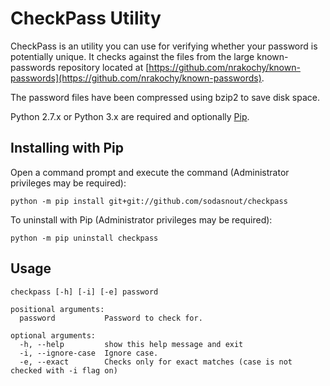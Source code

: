 # CheckPass Utility #
CheckPass is an utility you can use for verifying whether your password is potentially unique. It checks against the files
from the large known-passwords repository located at [https://github.com/nrakochy/known-passwords](https://github.com/nrakochy/known-passwords).

The password files have been compressed using bzip2 to save disk space.

Python 2.7.x or Python 3.x are required and optionally [Pip](https://wiki.python.org/moin/CheeseShopTutorial#Installing_Distributions).

## Installing with Pip ##

Open a command prompt and execute the command (Administrator privileges may be required):

`python -m pip install git+git://github.com/sodasnout/checkpass`

To uninstall with Pip (Administrator privileges may be required):

`python -m pip uninstall checkpass`


## Usage ##

```
checkpass [-h] [-i] [-e] password

positional arguments:
  password           Password to check for.

optional arguments:
  -h, --help         show this help message and exit
  -i, --ignore-case  Ignore case.
  -e, --exact        Checks only for exact matches (case is not checked with -i flag on)
```
